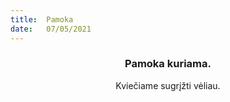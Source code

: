 ```yaml
---
title:  Pamoka
date:   07/05/2021
---
```


### <center>Pamoka kuriama.</center>
<center>Kviečiame sugrįžti vėliau.</center>